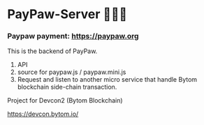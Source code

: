 # PayPaw-Server 🍱🍣🥘


### Paypaw payment: https://paypaw.org


This is the backend of PayPaw.

1. API
2. source for paypaw.js / paypaw.mini.js
3. Request and listen to another micro service that handle Bytom blockchain side-chain transaction.


Project for Devcon2 (Bytom Blockchain)

https://devcon.bytom.io/
